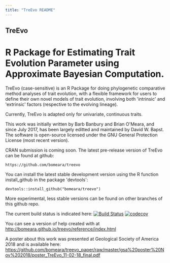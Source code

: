```yaml
---
title: "TreEvo README"
---
```


## TreEvo
# R Package for Estimating Trait Evolution Parameter using Approximate Bayesian Computation.

TreEvo (case-sensitive) is an R Package for doing phylogenetic comparative method analyses of trait evolution, with a flexible framework for users to define their own novel models of trait evolution, involving both 'intrinsic' and 'extrinsic' factors (respective to the evolving lineage).

Currently, TreEvo is adapted only for univariate, continuous traits.

This work was initially written by Barb Banbury and Brian O'Meara, and since July 2017, has been largely editted and maintained by David W. Bapst. The software is open-source licensed under the GNU General Protection License (most recent version).

CRAN submission is coming soon. The latest pre-release version of TreEvo can be found at github:

	https://github.com/bomeara/treevo
	
You can install the latest stable development version using the R function install_github in the package 'devtools':

	devtools::install_github("bomeara/treevo")
	
More experimental, less stable versions can be found on other branches of this github repo.

The current build status is indicated here:
	[![Build Status](https://travis-ci.org/bomeara/treevo.svg)](https://travis-ci.org/bomeara/treevo) [![codecov](https://codecov.io/gh/bomeara/treevo/branch/master/graph/badge.svg)](https://codecov.io/gh/bomeara/treevo)

You can see a version of help created with  at http://bomeara.github.io/treevo/reference/index.html

A poster about this work was presented at Geological Society of America 2018 and is available here:
	https://github.com/bomeara/treevo_paper/raw/master/gsa%20poster%20Nov%202018/poster_TreEvo_11-02-18_final.pdf

